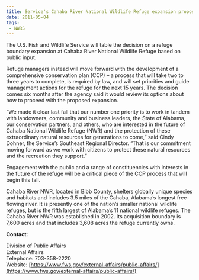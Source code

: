 ```yaml
---
title: Service's Cahaba River National Wildlife Refuge expansion proposal tabled to make way for long-term planning effort
date: 2011-05-04
tags:
 - NWRS
---
```


The U.S. Fish and Wildlife Service will table the decision on a refuge boundary expansion at Cahaba River National Wildlife Refuge based on public input.

Refuge managers instead will move forward with the development of a comprehensive conservation plan (CCP) – a process that will take two to three years to complete, is required by law, and will set priorities and guide management actions for the refuge for the next 15 years. The decision comes six months after the agency said it would review its options about how to proceed with the proposed expansion.

“We made it clear last fall that our number one priority is to work in tandem with landowners, community and business leaders, the State of Alabama, our conservation partners, and others, who are interested in the future of Cahaba National Wildlife Refuge (NWR) and the protection of these extraordinary natural resources for generations to come,” said Cindy Dohner, the Service’s Southeast Regional Director. “That is our commitment moving forward as we work with citizens to protect these natural resources and the recreation they support.”

Engagement with the public and a range of constituencies with interests in the future of the refuge will be a critical piece of the CCP process that will begin this fall.

Cahaba River NWR, located in Bibb County, shelters globally unique species and habitats and includes 3.5 miles of the Cahaba, Alabama’s longest free-flowing river. It is presently one of the nation’s smaller national wildlife refuges, but is the fifth largest of Alabama’s 11 national wildlife refuges. The Cahaba River NWR was established in 2002\. Its acquisition boundary is 7,600 acres and that includes 3,608 acres the refuge currently owns.

**Contact:**

Division of Public Affairs  
External Affairs  
Telephone: 703-358-2220  
Website: [https://www.fws.gov/external-affairs/public-affairs/](https://www.fws.gov/external-affairs/public-affairs/)

